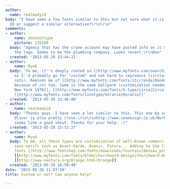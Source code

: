 ```yaml
---
author:
  name: realmadyid
body: "I have seen a few fonts similar to this but not sure what it is. Can anyone
  ID or suggest a similar alternative?\r\n\r\n"
comments:
- author:
    name: donshottype
    picture: 126100
  body: "Agency that has the crane account may have posted info on it's design of
    the logo. Seems to be the plumbing company. Looks recent.\r\nDon"
  created: '2013-05-28 13:44:21'
- author:
    name: Ryuk
  body: 'To me, it''s deeply rooted in [[http://www.myfonts.com/search/bauhaus|Bauhaus]]
    so I''d probably go for "custom" and not hard to reproduce (circles, strokes and
    cuts). Reminds me of [[http://www.myfonts.com/fonts/itc/ronda|Ronda]] (mainly
    because of /n) too. Some in the same ballpark (customization needed): [[http://www.houseind.com/fonts/chalet|Chalet
    New York 1970]], [[http://www.myfonts.com/fonts/k-type/circa|Circa]], [[http://www.myfonts.com/fonts/redrooster/harry-pro|Harry]],
    [[http://www.myfonts.com/fonts/linotype/horatio|Horatio]]'
  created: '2013-05-28 13:46:00'
- author:
    name: realmadyid
  body: "Thanks guys. I have seen a lot similar to this. This one by sea for Jamie
    Oliver is also pretty close.\r\n\r\nhttp://www.seadesign.co.uk/Work/Retail/JamieOliver.html\r\n\r\nRonda
    seems like a good shout. Thanks for your help. :)"
  created: '2013-05-28 15:51:27'
- author:
    name: Ryuk
  body: To me, all these types are customization of well-known commercial geometric
    sans-serifs such as Avant-Garde, Avenir, Futura... Adding to the list of "ready-to-use"
    fonts [[http://www.fontshop.com/fonts/downloads/fountain/dessau_pro|Dessau]],
    [[http://www.myfonts.com/fonts/blhd/churchward-design|Churchward-design]] and
    [[http://www.neutura.org/Orange.html|Orange]].
  created: '2013-05-28 16:50:40'
date: '2013-05-28 11:07:58'
title: Custom or not? Can anyone help?

---
```

